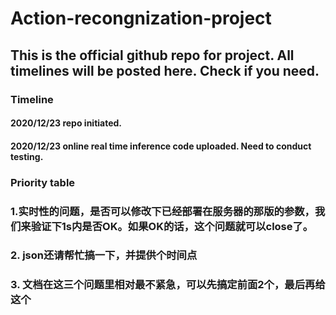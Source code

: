 # Action-recongnization-project

## This is the official github repo for project. All timelines will be posted here. Check if you need.

### Timeline

#### 2020/12/23 repo initiated.
#### 2020/12/23 online real time inference code uploaded. Need to conduct testing.

### Priority table

### 1.实时性的问题，是否可以修改下已经部署在服务器的那版的参数，我们来验证下1s内是否OK。如果OK的话，这个问题就可以close了。

### 2. json还请帮忙搞一下，并提供个时间点

### 3. 文档在这三个问题里相对最不紧急，可以先搞定前面2个，最后再给这个

